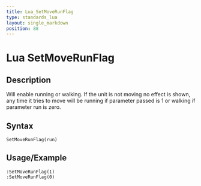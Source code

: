 ```yaml
---
title: Lua_SetMoveRunFlag
type: standards_lua
layout: single_markdown
position: 88
---
```


# Lua SetMoveRunFlag

## Description

Will enable running or walking. If the unit is not moving no effect is shown, any time it tries to move will be running if parameter passed is 1 or walking if parameter run is zero.

## Syntax

```
SetMoveRunFlag(run)
```

## Usage/Example

```
:SetMoveRunFlag(1)
:SetMoveRunFlag(0)
```
